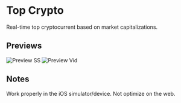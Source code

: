 # Top Crypto
Real-time top cryptocurrent based on market capitalizations.

## Previews
![Preview SS](https://imgur.com/8RthzYV.png)
![Preview Vid](https://media.giphy.com/media/UjtgKYkp5QXzwvSbmK/giphy.gif)

## Notes
Work properly in the iOS simulator/device. Not optimize on the web.